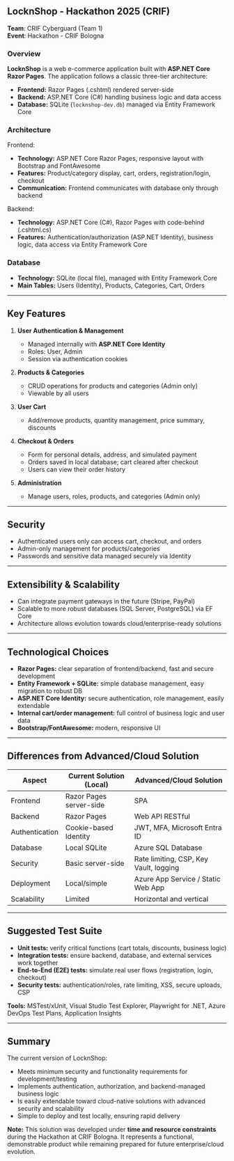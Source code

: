 ## LocknShop - Hackathon 2025 (CRIF)

**Team**: CRIF Cyberguard (Team 1)  
**Event**: Hackathon - CRIF Bologna

### Overview
**LocknShop** is a web e-commerce application built with **ASP.NET Core Razor Pages**. The application follows a classic three-tier architecture:

- **Frontend:** Razor Pages (.cshtml) rendered server-side  
- **Backend:** ASP.NET Core (C#) handling business logic and data access  
- **Database:** SQLite (`locknshop-dev.db`) managed via Entity Framework Core

### Architecture

Frontend:
- **Technology:** ASP.NET Core Razor Pages, responsive layout with Bootstrap and FontAwesome  
- **Features:** Product/category display, cart, orders, registration/login, checkout  
- **Communication:** Frontend communicates with database only through backend  

Backend:
- **Technology:** ASP.NET Core (C#), Razor Pages with code-behind (.cshtml.cs)  
- **Features:** Authentication/authorization (ASP.NET Identity), business logic, data access via Entity Framework Core  

### Database
- **Technology:** SQLite (local file), managed with Entity Framework Core  
- **Main Tables:** Users (Identity), Products, Categories, Cart, Orders  

---

## Key Features

1. **User Authentication & Management**
   - Managed internally with **ASP.NET Core Identity**  
   - Roles: User, Admin  
   - Session via authentication cookies  

2. **Products & Categories**
   - CRUD operations for products and categories (Admin only)  
   - Viewable by all users  

3. **User Cart**
   - Add/remove products, quantity management, price summary, discounts  

4. **Checkout & Orders**
   - Form for personal details, address, and simulated payment  
   - Orders saved in local database; cart cleared after checkout  
   - Users can view their order history  

5. **Administration**
   - Manage users, roles, products, and categories (Admin only)  

---

## Security
- Authenticated users only can access cart, checkout, and orders  
- Admin-only management for products/categories  
- Passwords and sensitive data managed securely via Identity  

---

## Extensibility & Scalability
- Can integrate payment gateways in the future (Stripe, PayPal)  
- Scalable to more robust databases (SQL Server, PostgreSQL) via EF Core  
- Architecture allows evolution towards cloud/enterprise-ready solutions  

---

## Technological Choices

- **Razor Pages:** clear separation of frontend/backend, fast and secure development  
- **Entity Framework + SQLite:** simple database management, easy migration to robust DB  
- **ASP.NET Core Identity:** secure authentication, role management, easily extendable  
- **Internal cart/order management:** full control of business logic and user data  
- **Bootstrap/FontAwesome:** modern, responsive UI  

---

## Differences from Advanced/Cloud Solution
| Aspect                | Current Solution (Local)            | Advanced/Cloud Solution        |
|-----------------------|------------------------------------|-------------------------------|
| Frontend              | Razor Pages server-side            | SPA                           |
| Backend               | Razor Pages                        | Web API RESTful               |
| Authentication        | Cookie-based Identity              | JWT, MFA, Microsoft Entra ID  |
| Database              | Local SQLite                       | Azure SQL Database             |
| Security              | Basic server-side                  | Rate limiting, CSP, Key Vault, logging |
| Deployment            | Local/simple                       | Azure App Service / Static Web App |
| Scalability           | Limited                            | Horizontal and vertical       |

---

## Suggested Test Suite
- **Unit tests:** verify critical functions (cart totals, discounts, business logic)  
- **Integration tests:** ensure backend, database, and external services work together  
- **End-to-End (E2E) tests:** simulate real user flows (registration, login, checkout)  
- **Security tests:** authentication/roles, rate limiting, XSS, secure uploads, CSP  

**Tools:** MSTest/xUnit, Visual Studio Test Explorer, Playwright for .NET, Azure DevOps Test Plans, Application Insights  

---

## Summary
The current version of LocknShop:
- Meets minimum security and functionality requirements for development/testing  
- Implements authentication, authorization, and backend-managed business logic  
- Is easily extendable toward cloud-native solutions with advanced security and scalability  
- Simple to deploy and test locally, ensuring rapid delivery  

**Note:** This solution was developed under **time and resource constraints** during the Hackathon at CRIF Bologna. It represents a functional, demonstrable product while remaining prepared for future enterprise/cloud evolution.


